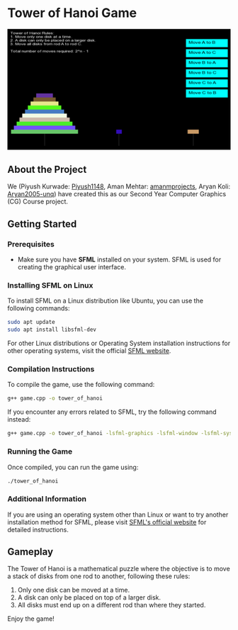 
# Tower of Hanoi Game
![A graphical implementation of the classic Tower of Hanoi puzzle game using SFML.](Demo/Screenshot2.png)



## About the Project

We (Piyush Kurwade: [Piyush1148](https://github.com/Piyush1148), Aman Mehtar: [amanmprojects](https://github.com/amanmprojects), Aryan Koli: [Aryan2005-unq](https://github.com/Aryan2005-unq)) have created this as our Second Year Computer Graphics (CG) Course project.

## Getting Started

### Prerequisites

- Make sure you have **SFML** installed on your system. SFML is used for creating the graphical user interface.

### Installing SFML on Linux

To install SFML on a Linux distribution like Ubuntu, you can use the following commands:

```bash
sudo apt update
sudo apt install libsfml-dev
```

For other Linux distributions or Operating System installation instructions for other operating systems, visit the official [SFML website](https://www.sfml-dev.org/).

### Compilation Instructions

To compile the game, use the following command:

```bash
g++ game.cpp -o tower_of_hanoi
```

If you encounter any errors related to SFML, try the following command instead:

```bash
g++ game.cpp -o tower_of_hanoi -lsfml-graphics -lsfml-window -lsfml-system
```

### Running the Game

Once compiled, you can run the game using:

```bash
./tower_of_hanoi
```

### Additional Information

If you are using an operating system other than Linux or want to try another installation method for SFML, please visit [SFML's official website](https://www.sfml-dev.org/) for detailed instructions.

## Gameplay

The Tower of Hanoi is a mathematical puzzle where the objective is to move a stack of disks from one rod to another, following these rules:

1. Only one disk can be moved at a time.
2. A disk can only be placed on top of a larger disk.
3. All disks must end up on a different rod than where they started.

Enjoy the game!
